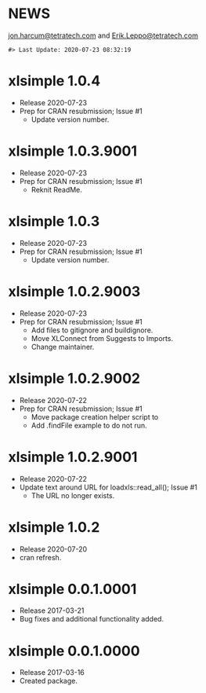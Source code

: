 NEWS
================
<jon.harcum@tetratech.com> and <Erik.Leppo@tetratech.com>

<!-- NEWS.md is generated from NEWS.Rmd. Please edit that file -->

    #> Last Update: 2020-07-23 08:32:19

# xlsimple 1.0.4

  - Release 2020-07-23
  - Prep for CRAN resubmission; Issue \#1
      - Update version number.

# xlsimple 1.0.3.9001

  - Release 2020-07-23
  - Prep for CRAN resubmission; Issue \#1
      - Reknit ReadMe.

# xlsimple 1.0.3

  - Release 2020-07-23
  - Prep for CRAN resubmission; Issue \#1
      - Update version number.

# xlsimple 1.0.2.9003

  - Release 2020-07-23
  - Prep for CRAN resubmission; Issue \#1
      - Add files to gitignore and buildignore.
      - Move XLConnect from Suggests to Imports.
      - Change maintainer.

# xlsimple 1.0.2.9002

  - Release 2020-07-22
  - Prep for CRAN resubmission; Issue \#1
      - Move package creation helper script to   
      - Add .findFile example to do not run.

# xlsimple 1.0.2.9001

  - Release 2020-07-22
  - Update text around URL for loadxls::read\_all(); Issue \#1
      - The URL no longer exists.

# xlsimple 1.0.2

  - Release 2020-07-20
  - cran refresh.

# xlsimple 0.0.1.0001

  - Release 2017-03-21
  - Bug fixes and additional functionality added.

# xlsimple 0.0.1.0000

  - Release 2017-03-16
  - Created package.
